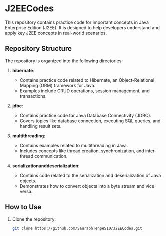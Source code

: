 # J2EECodes

This repository contains practice code for important concepts in Java Enterprise Edition (J2EE). It is designed to help developers understand and apply key J2EE concepts in real-world scenarios.

## Repository Structure

The repository is organized into the following directories:

1. **hibernate**:
   - Contains practice code related to Hibernate, an Object-Relational Mapping (ORM) framework for Java.
   - Examples include CRUD operations, session management, and transactions.

2. **jdbc**:
   - Contains practice code for Java Database Connectivity (JDBC).
   - Covers topics like database connection, executing SQL queries, and handling result sets.

3. **multithreading**:
   - Contains examples related to multithreading in Java.
   - Includes concepts like thread creation, synchronization, and inter-thread communication.

4. **serializationanddeserialization**:
   - Contains code related to the serialization and deserialization of Java objects.
   - Demonstrates how to convert objects into a byte stream and vice versa.

## How to Use

1. Clone the repository:
   ```bash
   git clone https://github.com/SaurabhTenpeS10/J2EECodes.git
